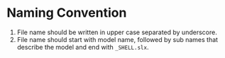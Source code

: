 # Naming Convention
1. File name should be written in upper case separated by underscore.
2. File name should start with model name, followed by sub names that describe the model and end with `_SHELL.slx`.
